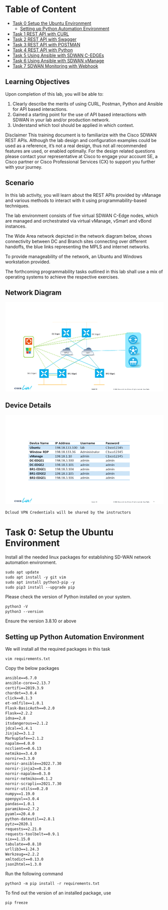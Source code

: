 # Table of Content

* [Task 0 Setup the Ubuntu Environment](#task-0-setup-the-ubuntu-environment)
    * [Setting up Python Automation Environment](#setting-up-python-automation-environment)
* [Task 1 REST API with CURL](/Task%201%20Curl/Task1.md)
* [Task 2 REST API with Swagger](/Task%202%20Swagger/Task2.md)
* [Task 3 REST API with POSTMAN](/Task%203%20Postman/Task3.md)
* [Task 4 REST API with Python](/Task%204%20Python/Task4.md)
* [Task 5 Using Ansible with SDWAN C-EDGEs](/Task%205%20Ansible/Task5.md)
* [Task 6 Using Ansible with SDWAN vManage](/Task%206%20Ansible%20SDWAN/Task6.md)
* [Task 7 SDWAN Monitoring with Webhook](/Task%207%20Monitoring/Task7.md)


## Learning Objectives 
Upon completion of this lab, you will be able to: 

1.	Clearly describe the merits of using CURL, Postman, Python and Ansible for API based interactions. 
2.	Gained a starting point for the use of API based interactions with SDWAN in your lab and/or production network. 
3.	Understand which tool should be applied in which context. 

Disclaimer
This training document is to familiarize with the Cisco SDWAN REST APIs. Although the lab design and configuration examples could be used as a reference, it’s not a real design, thus not all recommended features are used, or enabled optimally. For the design related questions please contact your representative at Cisco to engage your account SE, a Cisco partner or Cisco Professional Services (CX) to support you further with your journey. 

## Scenario 
In this lab activity, you will learn about the REST APIs provided by vManage and various methods to interact with it using programmability-based techniques. 

The lab environment consists of five virtual SDWAN C-Edge nodes, which are managed and orchestrated via virtual vManage, vSmart and vBond instances. 

The Wide Area network depicted in the network diagram below, shows connectivity between DC and Branch sites connecting over different handoffs, the blue links representing the MPLS and internet networks.

To provide manageability of the network, an Ubuntu and Windows workstation provided. 

The forthcoming programmability tasks outlined in this lab shall use a mix of operating systems to achieve the respective exercises. 

## Network Diagram 

![postman](images/nd.png)


## Device Details 

![postman](images/tb.png)

```Dcloud VPN Credentials will be shared by the instructors  ```


# Task 0: Setup the Ubuntu Environment 

Install all the needed linux packages for establishing SD-WAN network automation environment.

```
sudo apt update
sudo apt install -y git vim 
sudo apt install python3-pip -y
sudo pip3 install --upgrade pip
```
Please check the version of Python installed on your system.
```
python3 -V
python3 --version
```
Ensure the version 3.8.10 or above

## Setting up Python Automation Environment

We will install all the required packages in this task 

```
vim requirements.txt 
```
Copy the below packages 
```
ansible==6.7.0
ansible-core==2.13.7
certifi==2019.3.9
chardet==3.0.4
click==8.1.3
et-xmlfile==1.0.1
Flask-BasicAuth==0.2.0
Flask==2.2.2
idna==2.8
itsdangerous==2.1.2
jdcal==1.4.1
Jinja2==3.1.2
MarkupSafe==2.1.2
napalm==4.0.0
ncclient==0.6.13
netmiko==3.4.0
nornir==3.3.0
nornir-ansible==2022.7.30
nornir-jinja2==0.2.0
nornir-napalm==0.3.0
nornir-netmiko==0.1.2
nornir-scrapli==2021.7.30
nornir-utils==0.2.0
numpy==1.19.0
openpyxl==3.0.4
pandas==1.0.1
paramiko==2.7.2
pyaml==20.4.0
python-dateutil==2.8.1
pytz==2020.1
requests==2.21.0
requests-toolbelt==0.9.1
six==1.15.0
tabulate==0.8.10
urllib3==1.24.3
Werkzeug==2.2.2
xmltodict==0.13.0
json2html==1.3.0
```
Run the following command 
```
python3 -m pip install -r requirements.txt
```
To find out the version of an installed package, use
```
pip freeze
```

